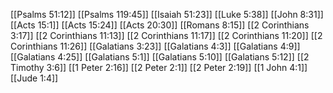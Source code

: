 [[Psalms 51:12]]
[[Psalms 119:45]]
[[Isaiah 51:23]]
[[Luke 5:38]]
[[John 8:31]]
[[Acts 15:1]]
[[Acts 15:24]]
[[Acts 20:30]]
[[Romans 8:15]]
[[2 Corinthians 3:17]]
[[2 Corinthians 11:13]]
[[2 Corinthians 11:17]]
[[2 Corinthians 11:20]]
[[2 Corinthians 11:26]]
[[Galatians 3:23]]
[[Galatians 4:3]]
[[Galatians 4:9]]
[[Galatians 4:25]]
[[Galatians 5:1]]
[[Galatians 5:10]]
[[Galatians 5:12]]
[[2 Timothy 3:6]]
[[1 Peter 2:16]]
[[2 Peter 2:1]]
[[2 Peter 2:19]]
[[1 John 4:1]]
[[Jude 1:4]]
